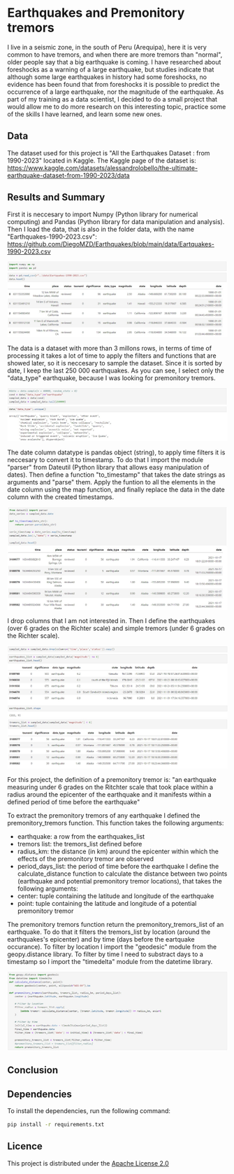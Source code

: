 # Earthquakes and Premonitory tremors

I live in a seismic zone, in the south of Peru (Arequipa), here it is very common to have tremors, and when there are more tremors than "normal", older people say that a big earthquake is coming. I have researched about foreshocks as a warning of a large earthquake, but studies indicate that although some large earthquakes in history had some foreshocks, no evidence has been found that from foreshocks it is possible to predict the occurrence of a large earthquake, nor the magnitude of the earthquake.
As part of my training as a data scientist, I decided to do a small project that would allow me to do more research on this interesting topic, practice some of the skills I have learned, and learn some new ones.

## Data
The dataset used for this project is "All the Earthquakes Dataset : from 1990-2023" located in Kaggle. The Kaggle page of the dataset is: https://www.kaggle.com/datasets/alessandrolobello/the-ultimate-earthquake-dataset-from-1990-2023/data

## Results and Summary
First it is neccesary to import Numpy (Python library for numerical computing) and Pandas (Python library for data manipulation and analysis). Then I load the data, that is also in the folder data, with the name "Earthquakes-1990-2023.csv": https://github.com/DiegoMZD/Earthquakes/blob/main/data/Eartquakes-1990-2023.csv

![The data is loaded as we can see the first five rows](https://github.com/DiegoMZD/Earthquakes/blob/main/images/1-load.jpg)

The data is a dataset with more than 3 millons rows, in terms of time of processing it takes a lot of time to apply the filters and functions that are showed later, so it is neccesary to sample the dataset. Since it is sorted by date, I keep the last 250 000 earthquakes. As you can see, I select only the "data_type" earthquake, because I was looking for premonitory tremors.

![Data sampled](https://github.com/DiegoMZD/Earthquakes/blob/main/images/2-sampling.jpg)

The date column datatype is pandas object (string), to apply time filters it is neccesary to convert it to timestamp. To do that I import the module "parser" from Dateutil (Python library that allows easy manipulation of dates). Then define a function "to_timestamp" that takes the date strings as arguments and "parse" them. Apply the funtion to all the elements in the date column using the map function, and finally replace the data in the date column with the created timestamps.

![to-timestamp](https://github.com/DiegoMZD/Earthquakes/blob/main/images/3-timestamp.jpg)

I drop columns that I am not interested in. Then I define the earthquakes (over 6 grades on the Richter scale) and simple tremors (under 6 grades on the Richter scale).

![drop and earthquakes](https://github.com/DiegoMZD/Earthquakes/blob/main/images/4-earthquakeslist.jpg)
![tremors list](https://github.com/DiegoMZD/Earthquakes/blob/main/images/5-tremorslist.jpg)

For this project, the definition of a premonitory tremor is: "an earthquake measuring under 6 grades on the Ritchter scale that took place within a radius around the epicenter of the earthquake and it manifests within a defined period of time before the earthquake"

To extract the premonitory tremors of any earthquake I defined the premonitory_tremors function. This function takes the following arguments:
* earthquake: a row from the earthquakes_list
* tremors list: the tremors_list defined before
* radius_km: the distance (in km) around the epicenter within which the effects of the premonitory tremor are observed
* period_days_list: the period of time before the earthquake
I define the calculate_distance function to calculate the distance between two points (earthquake and potential premonitory tremor locations), that takes the following arguments:
* center: tuple containing the latitude and longitude of the earthquake
* point: tuple containing the latitude and longitude of a potential premonitory tremor

The premonitory tremors function return the premonitory_tremors_list of an earthquake. To do that it filters the tremors_list by location (around the earthquakes's epicenter) and by time (days before the eartquake occurance). To filter by location I import the "geodesic" module from the geopy.distance library. To filter by time I need to substract days to a timestamp so I import the "timedelta" module from the datetime library.

![premonitory_tremors](https://github.com/DiegoMZD/Earthquakes/blob/main/images/6-premonitoryt.jpg)


## Conclusion

## Dependencies
To install the dependencies, run the following command:

```bash
pip install -r requirements.txt
```
## Licence
This project is distributed under the [Apache License 2.0](https://github.com/DiegoMZD/Earthquakes/blob/main/LICENSE.txt)


[def]: url
